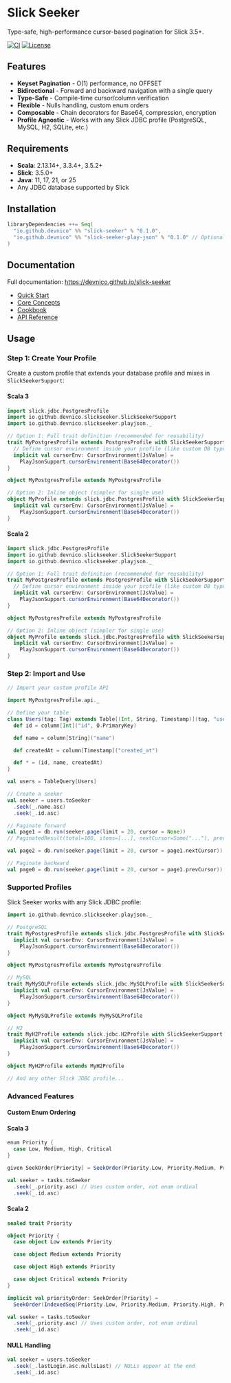# Slick Seeker

Type-safe, high-performance cursor-based pagination for Slick 3.5+.

[![CI](https://github.com/DevNico/slick-seeker/workflows/CI/badge.svg)](https://github.com/DevNico/slick-seeker/actions)
[![License](https://img.shields.io/badge/License-Apache%202.0-blue.svg)](https://opensource.org/licenses/Apache-2.0)

## Features

- **Keyset Pagination** - O(1) performance, no OFFSET
- **Bidirectional** - Forward and backward navigation with a single query
- **Type-Safe** - Compile-time cursor/column verification
- **Flexible** - Nulls handling, custom enum orders
- **Composable** - Chain decorators for Base64, compression, encryption
- **Profile Agnostic** - Works with any Slick JDBC profile (PostgreSQL, MySQL, H2, SQLite, etc.)

## Requirements

- **Scala**: 2.13.14+, 3.3.4+, 3.5.2+
- **Slick**: 3.5.0+
- **Java**: 11, 17, 21, or 25
- Any JDBC database supported by Slick

## Installation

```scala
libraryDependencies ++= Seq(
  "io.github.devnico" %% "slick-seeker" % "0.1.0",
  "io.github.devnico" %% "slick-seeker-play-json" % "0.1.0" // Optional
)
```

## Documentation

Full documentation: https://devnico.github.io/slick-seeker

- [Quick Start](https://devnico.github.io/slick-seeker/quickstart/)
- [Core Concepts](https://devnico.github.io/slick-seeker/concepts/)
- [Cookbook](https://devnico.github.io/slick-seeker/cookbook/)
- [API Reference](https://devnico.github.io/slick-seeker/api/)

## Usage

### Step 1: Create Your Profile

Create a custom profile that extends your database profile and mixes in `SlickSeekerSupport`:

#### Scala 3

```scala
import slick.jdbc.PostgresProfile
import io.github.devnico.slickseeker.SlickSeekerSupport
import io.github.devnico.slickseeker.playjson._

// Option 1: Full trait definition (recommended for reusability)
trait MyPostgresProfile extends PostgresProfile with SlickSeekerSupport {
  // Define cursor environment inside your profile (like custom DB types)
  implicit val cursorEnv: CursorEnvironment[JsValue] =
    PlayJsonSupport.cursorEnvironment(Base64Decorator())
}

object MyPostgresProfile extends MyPostgresProfile

// Option 2: Inline object (simpler for single use)
object MyProfile extends slick.jdbc.PostgresProfile with SlickSeekerSupport {
  implicit val cursorEnv: CursorEnvironment[JsValue] =
    PlayJsonSupport.cursorEnvironment(Base64Decorator())
}
```

#### Scala 2

```scala
import slick.jdbc.PostgresProfile
import io.github.devnico.slickseeker.SlickSeekerSupport
import io.github.devnico.slickseeker.playjson._

// Option 1: Full trait definition (recommended for reusability)
trait MyPostgresProfile extends PostgresProfile with SlickSeekerSupport {
  // Define cursor environment inside your profile (like custom DB types)
  implicit val cursorEnv: CursorEnvironment[JsValue] =
    PlayJsonSupport.cursorEnvironment(Base64Decorator())
}

object MyPostgresProfile extends MyPostgresProfile

// Option 2: Inline object (simpler for single use)
object MyProfile extends slick.jdbc.PostgresProfile with SlickSeekerSupport {
  implicit val cursorEnv: CursorEnvironment[JsValue] =
    PlayJsonSupport.cursorEnvironment(Base64Decorator())
}
```

### Step 2: Import and Use

```scala
// Import your custom profile API

import MyPostgresProfile.api._

// Define your table
class Users(tag: Tag) extends Table[(Int, String, Timestamp)](tag, "users") {
  def id = column[Int]("id", O.PrimaryKey)

  def name = column[String]("name")

  def createdAt = column[Timestamp]("created_at")

  def * = (id, name, createdAt)
}

val users = TableQuery[Users]

// Create a seeker
val seeker = users.toSeeker
  .seek(_.name.asc)
  .seek(_.id.asc)

// Paginate forward
val page1 = db.run(seeker.page(limit = 20, cursor = None))
// PaginatedResult(total=100, items=[...], nextCursor=Some("..."), prevCursor=None)

val page2 = db.run(seeker.page(limit = 20, cursor = page1.nextCursor))

// Paginate backward
val page0 = db.run(seeker.page(limit = 20, cursor = page1.prevCursor))
```

### Supported Profiles

Slick Seeker works with any Slick JDBC profile:

```scala
import io.github.devnico.slickseeker.playjson._

// PostgreSQL
trait MyPostgresProfile extends slick.jdbc.PostgresProfile with SlickSeekerSupport {
  implicit val cursorEnv: CursorEnvironment[JsValue] =
    PlayJsonSupport.cursorEnvironment(Base64Decorator())
}

object MyPostgresProfile extends MyPostgresProfile

// MySQL
trait MyMySQLProfile extends slick.jdbc.MySQLProfile with SlickSeekerSupport {
  implicit val cursorEnv: CursorEnvironment[JsValue] =
    PlayJsonSupport.cursorEnvironment(Base64Decorator())
}

object MyMySQLProfile extends MyMySQLProfile

// H2
trait MyH2Profile extends slick.jdbc.H2Profile with SlickSeekerSupport {
  implicit val cursorEnv: CursorEnvironment[JsValue] =
    PlayJsonSupport.cursorEnvironment(Base64Decorator())
}

object MyH2Profile extends MyH2Profile

// And any other Slick JDBC profile...
```

### Advanced Features

#### Custom Enum Ordering

#### Scala 3

```scala
enum Priority {
  case Low, Medium, High, Critical
}

given SeekOrder[Priority] = SeekOrder(Priority.Low, Priority.Medium, Priority.High, Priority.Critical)

val seeker = tasks.toSeeker
  .seek(_.priority.asc) // Uses custom order, not enum ordinal
  .seek(_.id.asc)
```

#### Scala 2

```scala
sealed trait Priority

object Priority {
  case object Low extends Priority

  case object Medium extends Priority

  case object High extends Priority

  case object Critical extends Priority
}

implicit val priorityOrder: SeekOrder[Priority] =
  SeekOrder(IndexedSeq(Priority.Low, Priority.Medium, Priority.High, Priority.Critical))

val seeker = tasks.toSeeker
  .seek(_.priority.asc) // Uses custom order, not enum ordinal
  .seek(_.id.asc)
```

#### NULL Handling

```scala
val seeker = users.toSeeker
  .seek(_.lastLogin.asc.nullsLast) // NULLs appear at the end
  .seek(_.id.asc)
```

